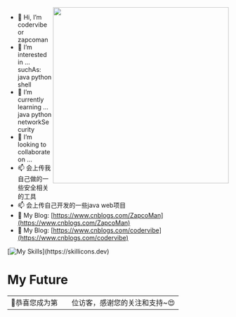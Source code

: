 <a href="https://github.com/anuraghazra/convoychat">
  <img align="right" src="https://github-readme-stats.vercel.app/api?username=zapcoman&show_icons=true&repo=github-readme-stats&count_private=true&cache_seconds=86400&theme=algolia&locale=cn" width="400" />
</a>

- 👋 Hi, I’m codervibe or zapcoman
- 👀 I’m interested in ...  suchAs: java python shell 
- 🌱 I’m currently learning ... java python networkSecurity
- 💞️ I’m looking to collaborate on ...
- 📫 会上传我自己做的一些安全相关的工具
- 📫 会上传自己开发的一些java web项目
- 👋 My Blog: [https://www.cnblogs.com/ZapcoMan](https://www.cnblogs.com/ZapcoMan)
- 👋 My Blog: [https://www.cnblogs.com/codervibe](https://www.cnblogs.com/codervibe)


[![My Skills](https://skillicons.dev/icons?i=md,html,css,js,ts,go,ruby,rider,python,pycharm,java,idea,spring,mysql,redis,vuejs,nodejs,vite,npm,yarn,webstorm,electron,git,linux,vim,kali,arch,ubuntu,windows,powershell,github,gitlab,githubactions,workers,wordpress,stackoverflow,twitter,)](https://skillicons.dev)

<!---
codervibe/codervibe is a ✨ special ✨ repository because its `README.md` (this file) appears on your GitHub profile.
You can click the Preview link to take a look at your changes.
[![Anurag's GitHub stats](https://github-readme-stats.vercel.app/api?username=codervibe&count_private=true&show_icons=true&theme=radical&repo=github-readme-stats&bg_color=0,EC6C6C,FFD479,FFFC79,73FA79)](https://github.com/anuraghazra/github-readme-stats) 
--->
# My Future

<table>
  <tr>
    <td>🥰恭喜您成为第</td>
    <td><img src="https://profile-counter.glitch.me/codevibe/count.svg" alt="" /></td>
    <td>位访客，感谢您的关注和支持~😍</td>
  </tr>
</table>
